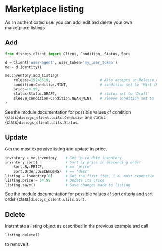 # Marketplace listing

As an authenticated user you can add, edit and delete your own marketplace listings.

## Add

```python
from discogs_client import Client, Condition, Status, Sort

d = Client('user-agent', user_token='my_user_token')
me = d.identity()

me.inventory.add_listing(
    release=15246519,                       # Also accepts an Release object
    condition=Condition.MINT,               # condition set to 'Mint (M)'
    price=29.99,
    status=Status.DRAFT,                    # status set to 'Draft'
    sleeve_condition=Condition.NEAR_MINT    # sleeve condition set to 'Near Mint (NM or M-)'
)
```

See the module documentation for possible values of condition {class}`discogs_client.utils.Condition` and status {class}`discogs_client.utils.Status`.


## Update

Get the most expensive listing and update its price.

```python
inventory = me.inventory    # Get up to date inventory
inventory.sort(             # Sort by price in descending order
    Sort.By.PRICE,          # == 'price'
    Sort.Order.DESCENDING)  # == 'desc'
listing = inventory[0]      # Get the first item, i.e. most expensive
listing.price = 34.99       # Update its price
listing.save()              # Save changes made to listing
```

See the module documentation for possible values of sort criteria and sort
order {class}`discogs_client.utils.Sort`.

## Delete

Instantiate a listing object as described in the previous example and call

```python
listing.delete()
```

to remove it.